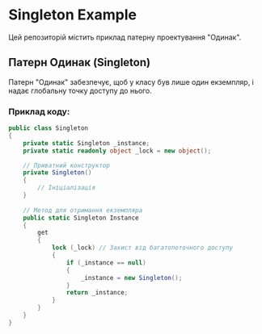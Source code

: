 # Singleton Example

Цей репозиторій містить приклад патерну проектування "Одинак".

## Патерн Одинак (Singleton)

Патерн "Одинак" забезпечує, щоб у класу був лише один екземпляр, і надає глобальну точку доступу до нього.

### Приклад коду:

```csharp
public class Singleton
{
    private static Singleton _instance;
    private static readonly object _lock = new object();

    // Приватний конструктор
    private Singleton() 
    {
        // Ініціалізація
    }
    
    // Метод для отримання екземпляра
    public static Singleton Instance
    {
        get
        {
            lock (_lock) // Захист від багатопоточного доступу
            {
                if (_instance == null)
                {
                    _instance = new Singleton();
                }
                return _instance;
            }
        }
    }
}
